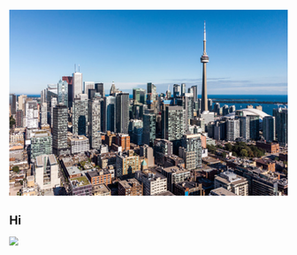 ![](https://github.com/nomadicafrican/nomadicafrican/blob/master/images/istockphoto-1040643480-170667a.jpeg?raw=true)

## Hi
<img src="https://raw.githubusercontent.com/MartinHeinz/MartinHeinz/master/wave.gif" width="30px">

